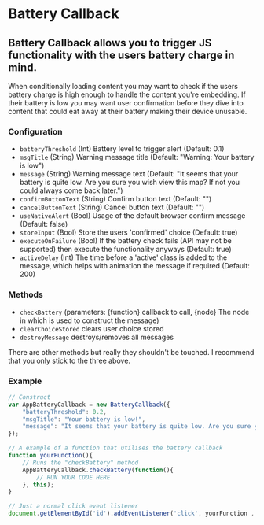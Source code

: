 Battery Callback
================

## Battery Callback allows you to trigger JS functionality with the users battery charge in mind.

When conditionally loading content you may want to check if the users battery charge is high enough to handle the content you're embedding. If their battery is low you may want user confirmation before they dive into content that could eat away at their battery making their device unusable.

### Configuration
* `batteryThreshold` (Int) Battery level to trigger alert (Default: 0.1)
* `msgTitle` (String) Warning message title (Default: "Warning: Your battery is low")
* `message` (String) Warning message text (Default: "It seems that your battery is quite low. Are you sure you wish view this map? If not you could always come back later.")
* `confirmButtonText` (String) Confirm button text (Default: "")
* `cancelButtonText` (String) Cancel button text (Default: "")
* `useNativeAlert` (Bool) Usage of the default browser confirm message (Default: false)
* `storeInput` (Bool) Store the users 'confirmed' choice (Default: true)
* `executeOnFailure` (Bool) If the battery check fails (API may not be supported) then execute the functionality anyways (Default: true)
* `activeDelay` (Int) The time before a 'active' class is added to the message, which helps with animation the message if required (Default: 200)

### Methods
* `checkBattery` (parameters: {function} callback to call, {node} The node in which is used to construct the message)
* `clearChoiceStored` clears user choice stored
* `destroyMessage` destroys/removes all messages

There are other methods but really they shouldn't be touched. I recommend that you only stick to the three above.

### Example
```javascript
// Construct
var AppBatteryCallback = new BatteryCallback({
    "batteryThreshold": 0.2,
    "msgTitle": "Your battery is low!",
    "message": "It seems that your battery is quite low. Are you sure you wish view this content?",
});

// A example of a function that utilises the battery callback
function yourFunction(){
    // Runs the "checkBattery" method
    AppBatteryCallback.checkBattery(function(){
        // RUN YOUR CODE HERE
    }, this);
}

// Just a normal click event listener
document.getElementById('id').addEventListener('click', yourFunction , false);
```
